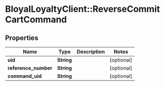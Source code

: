 # BloyalLoyaltyClient::ReverseCommitCartCommand

## Properties
Name | Type | Description | Notes
------------ | ------------- | ------------- | -------------
**uid** | **String** |  | [optional] 
**reference_number** | **String** |  | [optional] 
**command_uid** | **String** |  | [optional] 

